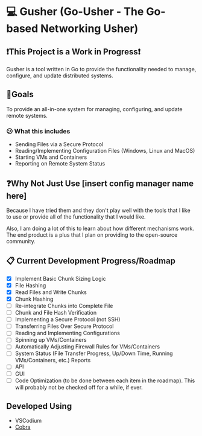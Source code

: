 # 💻 Gusher (Go-Usher - The Go-based Networking Usher)

## ❗This Project is a Work in Progress❗

Gusher is a tool written in Go to provide the functionality needed to manage, configure, and update distributed systems.

## 🙏Goals

To provide an all-in-one system for managing, configuring, and update remote systems.

### 😕 What this includes

- Sending Files via a Secure Protocol
- Reading/Implementing Configuration Files (Windows, Linux and MacOS)
- Starting VMs and Containers
- Reporting on Remote System Status

## ❓Why Not Just Use [insert config manager name here]

Because I have tried them and they don't play well with the tools that I like to use or provide all of the functionality that I would like.

Also, I am doing a lot of this to learn about how different mechanisms work. The end product is a plus that I plan on providing to the open-source community.

## 📋 Current Development Progress/Roadmap

- [x] Implement Basic Chunk Sizing Logic
- [x] File Hashing
- [x] Read Files and Write Chunks
- [X] Chunk Hashing
- [ ] Re-integrate Chunks into Complete File
- [ ] Chunk and File Hash Verification
- [ ] Implementing a Secure Protocol (not SSH)
- [ ] Transferring Files Over Secure Protocol
- [ ] Reading and Implementing Configurations
- [ ] Spinning up VMs/Containers
- [ ] Automatically Adjusting Firewall Rules for VMs/Containers
- [ ] System Status (File Transfer Progress, Up/Down Time, Running VMs/Containers, etc.) Reports
- [ ] API
- [ ] GUI
- [ ] Code Optimization (to be done between each item in the roadmap). This will probably not be checked off for a while, if ever.

## Developed Using

- VSCodium
- [Cobra](github.com/spf13/cobra)
